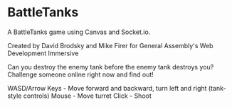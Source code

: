 BattleTanks
===========

A BattleTanks game using Canvas and Socket.io.

Created by David Brodsky and Mike Firer for General Assembly's Web Development Immersive

Can you destroy the enemy tank before the enemy tank destroys you?
Challenge someone online right now and find out!

WASD/Arrow Keys - Move forward and backward, turn left and right (tank-style controls)
Mouse - Move turret
Click - Shoot

